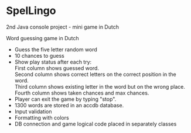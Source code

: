 # SpelLingo
2nd Java console project - mini game in Dutch

Word guessing game in Dutch

- Guess the five letter random word
- 10 chances to guess
- Show play status after each try:<br>
  First column shows guessed word.<br>
  Second column shows correct letters on the correct position in the word.<br>
  Third column shows existing letter in the word but on the wrong place.<br>
  Fourth column shows taken chances and max chances.<br>
- Player can exit the game by typing "stop".
- 1300 words are stored in an accdb database.
- Input validation
- Formatting with colors
- DB connection and game logical code placed in separately classes
